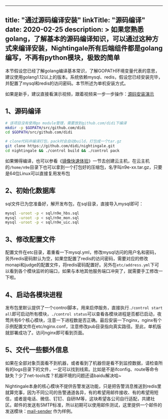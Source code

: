 
---
title: "通过源码编译安装"
linkTitle: "源码编译"
date: 2020-02-25
description: >
  如果您熟悉golang，了解基本的源码编译知识，可以通过这种方式来编译安装，Nightingale所有后端组件都是golang编写，不再有python模块，极致的简单
---

本节假设您已经了解golang编译基本常识，了解GOPATH环境变量代表的意思，建议使用golang1.12以上的版本。系统依赖mysql、redis，假设您已经安装完毕，并配置了mysql和redis的访问密码。本节所述为单机安装方式。

如果是新手，建议直接看演示视频，跟着视频来一步一步操作：[源码安装演示](https://s3-gz01.didistatic.com/n9e-pub/video/n9e-install-src.mp4)

## 1、源码编译

```bash
# 该项目没有使用go module管理，需要放到github.com/didi下编译
mkdir -p $GOPATH/src/github.com/didi
cd $GOPATH/src/github.com/didi

# clone代码并编译打包，pack时会自动build，打包成一个tar.gz
git clone https://github.com/didi/nightingale.git
cd nightingale && ./control build && ./control pack
```

如果懒得编译，也可以参看《[镜像快速体验](../didiyun/)》一节去创建云主机，在云主机的`/home/n9e`目录下也可以拿到一个打包好的压缩包，名字叫n9e-xx.tar.gz，只要是64位Linux可以直接复用发布包

## 2、初始化数据库

sql文件已为您准备好，解开发布包，在sql目录，直接导入mysql即可：

```bash
mysql -uroot -p < sql/n9e_hbs.sql
mysql -uroot -p < sql/n9e_mon.sql
mysql -uroot -p < sql/n9e_uic.sql
```

## 3、修改配置文件

配置文件在etc目录，着重看一下mysql.yml，修改mysql访问的用户名和密码，另外redis密码默认为空，如果您配置了redis的访问密码，需要对应的修改monapi和judge的配置文件，将redis密码配置好。另外在`etc/address.yml`下可以看到各个模块监听的端口，如果与本地其他服务端口冲突了，就需要手工修改一下啦。

## 4、启动各模块进程

发布包里默认提供了一个control脚本，用来启停服务，直接执行`./control start all`即可启动所有模块，`./control status`可以查看各模块进程是否都已启动，夜莺共有6个核心模块，注意一下进程数是否正确。最后安装一下nginx，nginx有个示例配置文件在etc/nginx.conf，注意修改pub目录指向真实路径。至此，单机版就部署成功了。访问nginx即可看到页面。

## 5、交代一些额外信息

如果在全部对象页面看不到机器，或者看到了机器但是看不到监控数据，请检查所有的logs目录下的文件，一定可以找到线索。比如是不是ifconfig、route等命令缺失？少了net-tools库？机器环境的问题还请baidu解决哈~

Nightingale本身的核心模块不提供告警发送功能，只是把告警消息推送到redis里就算完事，因为不同公司的告警通道各异，有的希望用邮件接收、有的希望用短信，或者是电话、微信、钉钉、自研IM等，这块希望各公司自行适配，共建社区。邮件的发送有SMTP标准，所以初期可以使用邮件测试，这里提供一个邮件的发送模块：[mail-sender](https://github.com/n9e/mail-sender) 作为样例。

